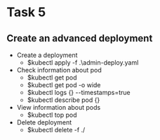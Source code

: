 # Task 5

## Create an advanced deployment

* Create a deployment
  * $kubectl apply -f .\admin-deploy.yaml
* Check information about pod
  * $kubectl get pod
  * $kubectl get pod -o wide
  * $kubectl logs {} --timestamps=true
  * $kubectl describe pod {}
* View information about pods
  * $kubectl top pod
* Delete deployment
  * $kubectl delete -f ./